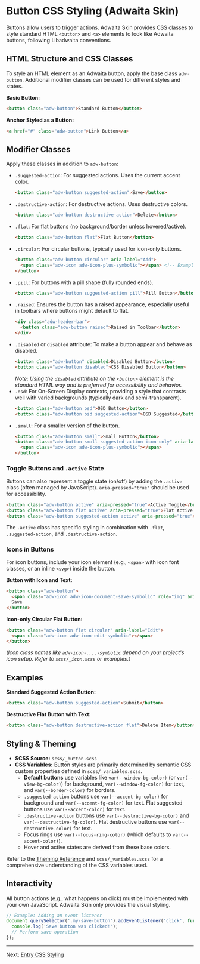 # Button CSS Styling (Adwaita Skin)

Buttons allow users to trigger actions. Adwaita Skin provides CSS classes to style standard HTML `<button>` and `<a>` elements to look like Adwaita buttons, following Libadwaita conventions.

## HTML Structure and CSS Classes

To style an HTML element as an Adwaita button, apply the base class `adw-button`. Additional modifier classes can be used for different styles and states.

**Basic Button:**
```html
<button class="adw-button">Standard Button</button>
```

**Anchor Styled as a Button:**
```html
<a href="#" class="adw-button">Link Button</a>
```

## Modifier Classes

Apply these classes in addition to `adw-button`:

*   `.suggested-action`: For suggested actions. Uses the current accent color.
    ```html
    <button class="adw-button suggested-action">Save</button>
    ```
*   `.destructive-action`: For destructive actions. Uses destructive colors.
    ```html
    <button class="adw-button destructive-action">Delete</button>
    ```
*   `.flat`: For flat buttons (no background/border unless hovered/active).
    ```html
    <button class="adw-button flat">Flat Button</button>
    ```
*   `.circular`: For circular buttons, typically used for icon-only buttons.
    ```html
    <button class="adw-button circular" aria-label="Add">
      <span class="adw-icon adw-icon-plus-symbolic"></span> <!-- Example icon -->
    </button>
    ```
*   `.pill`: For buttons with a pill shape (fully rounded ends).
    ```html
    <button class="adw-button suggested-action pill">Pill Button</button>
    ```
*   `.raised`: Ensures the button has a raised appearance, especially useful in toolbars where buttons might default to flat.
    ```html
    <div class="adw-header-bar">
      <button class="adw-button raised">Raised in Toolbar</button>
    </div>
    ```
*   `.disabled` or `disabled` attribute: To make a button appear and behave as disabled.
    ```html
    <button class="adw-button" disabled>Disabled Button</button>
    <button class="adw-button disabled">CSS Disabled Button</button>
    ```
    *Note: Using the `disabled` attribute on the `<button>` element is the standard HTML way and is preferred for accessibility and behavior.*
*   `.osd`: For On-Screen Display contexts, providing a style that contrasts well with varied backgrounds (typically dark and semi-transparent).
    ```html
    <button class="adw-button osd">OSD Button</button>
    <button class="adw-button osd suggested-action">OSD Suggested</button>
    ```
*   `.small`: For a smaller version of the button.
    ```html
    <button class="adw-button small">Small Button</button>
    <button class="adw-button small suggested-action icon-only" aria-label="Small Add">
      <span class="adw-icon adw-icon-plus-symbolic"></span>
    </button>
    ```

### Toggle Buttons and `.active` State
Buttons can also represent a toggle state (on/off) by adding the `.active` class (often managed by JavaScript). `aria-pressed="true"` should be used for accessibility.

```html
<button class="adw-button active" aria-pressed="true">Active Toggle</button>
<button class="adw-button flat active" aria-pressed="true">Flat Active Toggle</button>
<button class="adw-button suggested-action active" aria-pressed="true">Suggested Active Toggle</button>
```
The `.active` class has specific styling in combination with `.flat`, `.suggested-action`, and `.destructive-action`.

### Icons in Buttons
For icon buttons, include your icon element (e.g., `<span>` with icon font classes, or an inline `<svg>`) inside the button.

**Button with Icon and Text:**
```html
<button class="adw-button">
  <span class="adw-icon adw-icon-document-save-symbolic" role="img" aria-hidden="true"></span>
  Save
</button>
```

**Icon-only Circular Flat Button:**
```html
<button class="adw-button flat circular" aria-label="Edit">
  <span class="adw-icon adw-icon-edit-symbolic"></span>
</button>
```
*(Icon class names like `adw-icon-....-symbolic` depend on your project's icon setup. Refer to `scss/_icon.scss` or examples.)*

## Examples

**Standard Suggested Action Button:**
```html
<button class="adw-button suggested-action">Submit</button>
```

**Destructive Flat Button with Text:**
```html
<button class="adw-button destructive-action flat">Delete Item</button>
```

## Styling & Theming

*   **SCSS Source:** `scss/_button.scss`
*   **CSS Variables:** Button styles are primarily determined by semantic CSS custom properties defined in `scss/_variables.scss`.
    *   **Default buttons** use variables like `var(--window-bg-color)` (or `var(--view-bg-color)`) for background, `var(--window-fg-color)` for text, and `var(--border-color)` for borders.
    *   `.suggested-action` buttons use `var(--accent-bg-color)` for background and `var(--accent-fg-color)` for text. Flat suggested buttons use `var(--accent-color)` for text.
    *   `.destructive-action` buttons use `var(--destructive-bg-color)` and `var(--destructive-fg-color)`. Flat destructive buttons use `var(--destructive-color)` for text.
    *   Focus rings use `var(--focus-ring-color)` (which defaults to `var(--accent-color)`).
    *   Hover and active states are derived from these base colors.

Refer to the [Theming Reference](../general/theming.md) and `scss/_variables.scss` for a comprehensive understanding of the CSS variables used.

## Interactivity

All button actions (e.g., what happens on click) must be implemented with your own JavaScript. Adwaita Skin only provides the visual styling.

```javascript
// Example: Adding an event listener
document.querySelector('.my-save-button').addEventListener('click', function() {
  console.log('Save button was clicked!');
  // Perform save operation
});
```

---
Next: [Entry CSS Styling](./entry.md)
